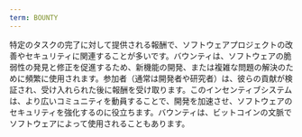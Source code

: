 ```yaml
---
term: BOUNTY
---
```


特定のタスクの完了に対して提供される報酬で、ソフトウェアプロジェクトの改善やセキュリティに関連することが多いです。バウンティは、ソフトウェアの脆弱性の発見と修正を促進するため、新機能の開発、または複雑な問題の解決のために頻繁に使用されます。参加者（通常は開発者や研究者）は、彼らの貢献が検証され、受け入れられた後に報酬を受け取ります。このインセンティブシステムは、より広いコミュニティを動員することで、開発を加速させ、ソフトウェアのセキュリティを強化するのに役立ちます。バウンティは、ビットコインの文脈でソフトウェアによって使用されることもあります。